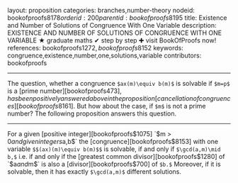 layout: proposition
categories: branches,number-theory
nodeid: bookofproofs$8178
orderid: 200
parentid: bookofproofs$8195
title: Existence and Number of Solutions of Congruence With One Variable
description: EXISTENCE AND NUMBER OF SOLUTIONS OF CONGRUENCE WITH ONE VARIABLE &#9733; graduate maths &#10004; step by step &#10010; visit BookOfProofs now!
references: bookofproofs$1272,bookofproofs$8152
keywords: congruence,existence,number,one,solutions,variable
contributors: bookofproofs

---
The question, whether a congruence `$ax(m)\equiv b(m)$` is solvable if `$m=p$` is a [prime number][bookofproofs$473], has been positively answered above in the proposition [cancellation of congruences][bookofproofs$8161]. But how about the case, if `$m$` is not a prime number? The following proposition answers this question.

---

For a given [positive integer][bookofproofs$1075] `$m > 0$` and given integers `$a,b$` the [congruence][bookofproofs$8153] with one variable `$$(ax)(m)\equiv b(m)$$` is solvable, if and only if `$\gcd(a,m)\mid b,$` i.e. if and only if the [greatest common divisor][bookofproofs$1280] of `$a$` and `$m$` is also a [divisor][bookofproofs$700] of `$b.$` Moreover, if it is solvable, then it has exactly `$\gcd(a,m)$` different solutions.
